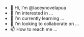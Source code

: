 - 👋 Hi, I’m @laceynovelapua
- 👀 I’m interested in ...
- 🌱 I’m currently learning ...
- 💞️ I’m looking to collaborate on ...
- 📫 How to reach me ...

<!---
laceynovelapua/laceynovelapua is a ✨ special ✨ repository because its `README.md` (this file) appears on your GitHub profile.
You can click the Preview link to take a look at your changes.
--->

